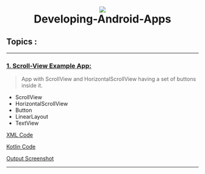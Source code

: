 <h1 align="center"><img src="https://storage.googleapis.com/gweb-uniblog-publish-prod/original_images/Qblock.gif"> <br> Developing-Android-Apps </h1>


 <h2> Topics : </h2>

 ---

### <u>1. Scroll-View Example App:</u>


> App with ScrollView and HorizontalScrollView having a set of buttons inside it.
- ScrollView
- HorizontalScrollView
- Button
- LinearLayout
- TextView



[XML Code](Xml/P28.xml) 

[Kotlin Code](Kotlin/P28.kt)

[Output Screenshot](Images/S28.png)

---